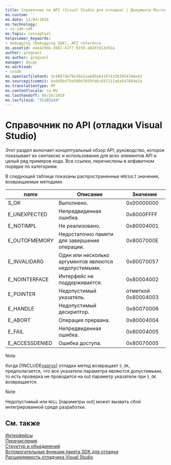 ```yaml
---
title: Справочник по API (Visual Studio для отладки) | Документы Microsoft
ms.custom: ''
ms.date: 11/04/2016
ms.technology:
- vs-ide-sdk
ms.topic: conceptual
helpviewer_keywords:
- debugging [Debugging SDK], API reference
ms.assetid: e4e429da-3667-41f7-9158-a8207d13e91a
author: gregvanl
ms.author: gregvanl
manager: douge
ms.workload:
- vssdk
ms.openlocfilehash: 3c9007d679e36e2aa6dbab41074338395434be42
ms.sourcegitcommit: 6a9d5bd75e50947659fd6c837111a6a547884e2a
ms.translationtype: MT
ms.contentlocale: ru-RU
ms.lasthandoff: 04/16/2018
ms.locfileid: "31103244"
---
```

# <a name="api-reference-visual-studio-debugging"></a>Справочник по API (отладки Visual Studio)
Этот раздел включает концептуальный обзор API, руководство, которое показывает их синтаксис и использование для всех элементов API и целый ряд примеров кода. Все ссылки, перечислены в алфавитном порядке по категориям.  
  
 В следующей таблице показаны распространенные `HRESULT` значения, возвращаемые методами.  
  
|name|Описание|Значение|  
|----------|-----------------|-----------|  
|S_OK|Выполнено.|0x00000000|  
|E_UNEXPECTED|Непредвиденная ошибка.|0x8000FFFF|  
|E_NOTIMPL|Не реализовано.|0x80004001|  
|E_OUTOFMEMORY|Недостаточно памяти для завершения операции.|0x8007000E|  
|E_INVALIDARG|Один или несколько аргументов являются недопустимыми.|0x80070057|  
|E_NOINTERFACE|Интерфейс не поддерживается.|0x80004002|  
|E_POINTER|Недопустимый указатель.|отметкой 0x80004003|  
|E_HANDLE|Недопустимый дескриптор.|0x80070006|  
|E_ABORT|Операция прервана.|0x80004004|  
|E_FAIL|Непредвиденная ошибка.|0x80004005|  
|E_ACCESSDENIED|Ошибка доступа.|0x80070005|  
  
> [!NOTE]
>  Когда [!INCLUDE[vsprvs](../../../code-quality/includes/vsprvs_md.md)] отладки метод возвращает `S_OK`, предполагается, что все указатели параметра являются допустимыми, то есть проверка не проводится на out параметр указатели при `S_OK` возвращается.  
  
> [!NOTE]
>  Недопустимый или `NULL` [параметры out] может вызвать сбой интегрированной среде разработки.  
  
## <a name="see-also"></a>См. также  
 [Интерфейсы](../../../extensibility/debugger/reference/interfaces-visual-studio-debugging.md)   
 [Перечисления](../../../extensibility/debugger/reference/enumerations-visual-studio-debugging.md)   
 [Структур и объединений](../../../extensibility/debugger/reference/structures-and-unions.md)   
 [Вспомогательные функции пакета SDK для отладки](../../../extensibility/debugger/reference/sdk-helpers-for-debugging.md)   
 [Расширяемость отладчика Visual Studio](../../../extensibility/debugger/visual-studio-debugger-extensibility.md)